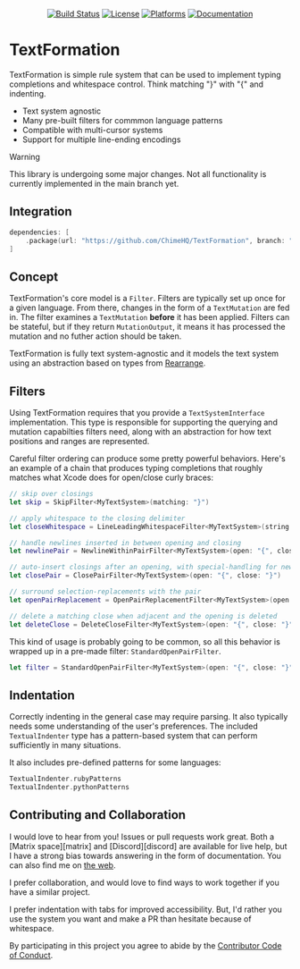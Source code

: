 <div align="center">

[![Build Status][build status badge]][build status]
[![License][license badge]][license]
[![Platforms][platforms badge]][platforms]
[![Documentation][documentation badge]][documentation]

</div>

# TextFormation

TextFormation is simple rule system that can be used to implement typing completions and whitespace control. Think matching "}" with "{" and indenting.

- Text system agnostic
- Many pre-built filters for commmon language patterns
- Compatible with multi-cursor systems
- Support for multiple line-ending encodings

> [!WARNING]
> This library is undergoing some major changes. Not all functionality is currently implemented in the main branch yet.

## Integration

```swift
dependencies: [
    .package(url: "https://github.com/ChimeHQ/TextFormation", branch: "main")
]
```

## Concept

TextFormation's core model is a `Filter`. Filters are typically set up once for a given language. From there, changes in the form of a `TextMutation` are fed in. The filter examines a `TextMutation` **before** it has been applied. Filters can be stateful, but if they return `MutationOutput`, it means it has processed the mutation and no futher action should be taken.

TextFormation is fully text system-agnostic and it models the text system using an abstraction based on types from  [Rearrange](https://github.com/ChimeHQ/Rearrange).

## Filters

Using TextFormation requires that you provide a `TextSystemInterface` implementation. This type is responsible for supporting the querying and mutation capabilties filters need, along with an abstraction for how text positions and ranges are represented.

Careful filter ordering can produce some pretty powerful behaviors. Here's an example of a chain that produces typing completions that roughly matches what Xcode does for open/close curly braces:

```swift
// skip over closings
let skip = SkipFilter<MyTextSystem>(matching: "}")

// apply whitespace to the closing delimiter
let closeWhitespace = LineLeadingWhitespaceFilter<MyTextSystem>(string: "}")

// handle newlines inserted in between opening and closing
let newlinePair = NewlineWithinPairFilter<MyTextSystem>(open: "{", close: "}")

// auto-insert closings after an opening, with special-handling for newlines
let closePair = ClosePairFilter<MyTextSystem>(open: "{", close: "}")

// surround selection-replacements with the pair
let openPairReplacement = OpenPairReplacementFilter<MyTextSystem>(open: "{", close: "}")

// delete a matching close when adjacent and the opening is deleted
let deleteClose = DeleteCloseFilter<MyTextSystem>(open: "{", close: "}")
```

This kind of usage is probably going to be common, so all this behavior is wrapped up in a pre-made filter: `StandardOpenPairFilter`.

```swift
let filter = StandardOpenPairFilter<MyTextSystem>(open: "{", close: "}")
```

## Indentation

Correctly indenting in the general case may require parsing. It also typically needs some understanding of the user's preferences. The included `TextualIndenter` type has a pattern-based system that can perform sufficiently in many situations.

It also includes pre-defined patterns for some languages:

```swift
TextualIndenter.rubyPatterns
TextualIndenter.pythonPatterns
```

## Contributing and Collaboration

I would love to hear from you! Issues or pull requests work great. Both a [Matrix space][matrix] and [Discord][discord] are available for live help, but I have a strong bias towards answering in the form of documentation. You can also find me on [the web](https://www.massicotte.org).

I prefer collaboration, and would love to find ways to work together if you have a similar project.

I prefer indentation with tabs for improved accessibility. But, I'd rather you use the system you want and make a PR than hesitate because of whitespace.

By participating in this project you agree to abide by the [Contributor Code of Conduct](CODE_OF_CONDUCT.md).

[build status]: https://github.com/ChimeHQ/TextFormation/actions
[build status badge]: https://github.com/ChimeHQ/TextFormation/workflows/CI/badge.svg
[license]: https://opensource.org/licenses/BSD-3-Clause
[license badge]: https://img.shields.io/github/license/ChimeHQ/TextFormation
[platforms]: https://swiftpackageindex.com/ChimeHQ/TextFormation
[platforms badge]: https://img.shields.io/endpoint?url=https%3A%2F%2Fswiftpackageindex.com%2Fapi%2Fpackages%2FChimeHQ%2FTextFormation%2Fbadge%3Ftype%3Dplatforms
[documentation]: https://swiftpackageindex.com/ChimeHQ/TextFormation/main/documentation
[documentation badge]: https://img.shields.io/badge/Documentation-DocC-blue
